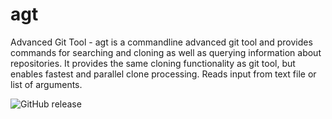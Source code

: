# agt
Advanced Git Tool - agt is a commandline advanced git tool and provides commands for searching and cloning as well as querying information about repositories. It provides the same cloning functionality as git tool, but enables fastest  and parallel clone processing. Reads input from text file or list of arguments.

<img alt="GitHub release" src="https://img.shields.io/github/release-pre/bl4ckbo7/agt.svg">
